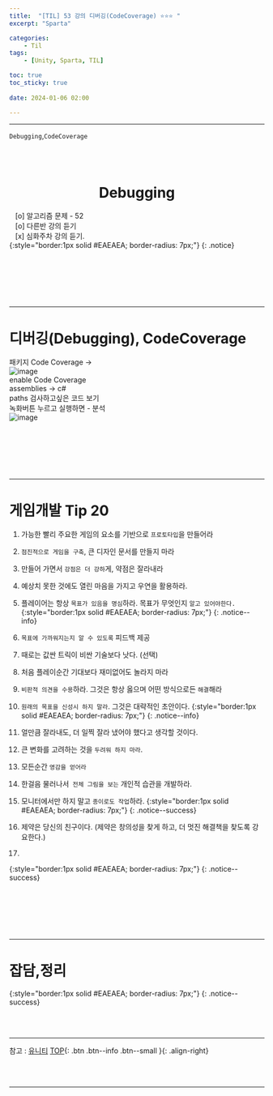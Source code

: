 ```yaml
---
title:  "[TIL] 53 강의 디버깅(CodeCoverage) ⭐⭐⭐ "
excerpt: "Sparta"

categories:
    - Til
tags:
    - [Unity, Sparta, TIL]

toc: true
toc_sticky: true
 
date: 2024-01-06 02:00

---
```

- - -


`Debugging`,`CodeCoverage`

<BR><BR>

<center><H1>  Debugging  </H1></center>

&nbsp;&nbsp; [o] 알고리즘 문제  - 52  
&nbsp;&nbsp; [o] 다른반 강의 듣기   
&nbsp;&nbsp; [x] 심화주차 강의 듣기.  
{:style="border:1px solid #EAEAEA; border-radius: 7px;"}
{: .notice}  

<br><br><br><br><br>
- - - 


# 디버깅(Debugging), CodeCoverage

패키지 Code Coverage ->  
![image](https://github.com/levell1/levell1.github.io/assets/96651722/379d05cf-673d-4aef-9475-5cba1b4e9bcf)  
enable Code Coverage  
assemblies -> c#  
paths 검사하고싶은 코드 보기  
녹화버튼 누르고 실행하면 - 분석  
![image](https://github.com/levell1/levell1.github.io/assets/96651722/6f89e6fd-1011-49f4-b1f4-2979758f1cb6)  

<br><br><br><br><br>
- - - 

# 게임개발 Tip 20

1. 가능한 빨리 주요한 게임의 요소를 기반으로 `프로토타입`을 만들어라
2. `점진적으로 게임을 구축`, 큰 디자인 문서를 만들지 마라
3. 만들어 가면서 `강점은 더 강하`게, 약점은 잘라내라
4. 예상치 못한 것에도 열린 마음을 가지고 우연을 활용하라.
5. 플레이어는 항상 `목표가 있음을 명심`하라. 목표가 무엇인지 `알고 있어야한다.`
{:style="border:1px solid #EAEAEA; border-radius: 7px;"}
{: .notice--info}  

6. `목표에 가까워지는지 알 수 있도록` 피드백 제공
7. 때로는 값싼 트릭이 비싼 기술보다 낫다. (선택)
8. 처음 플레이순간 기대보다 재미없어도 놀라지 마라
9. `비판적 의견을 수용`하라. 그것은 항상 옳으며 어떤 방식으로든 `해결`해라
10. `원래의 목표을 신성시 하지 말라`. 그것은 대략적인 초안이다.
{:style="border:1px solid #EAEAEA; border-radius: 7px;"}
{: .notice--info}  


11. 얼만큼 잘라내도, 더 일찍 잘라 냈어야 했다고 생각할 것이다.
12. 큰 변화를 고려하는 것을 `두려워 하지 마라`.
13. 모든순간 `영감을 얻어라`
14. 한걸음 물러나서` 전체 그림을 보는` 개인적 습관을 개발하라.
15. 모니터에서만 하지 말고 `종이로도 작업`하라.
{:style="border:1px solid #EAEAEA; border-radius: 7px;"}
{: .notice--success}  

16. 제약은 당신의 친구이다. (제약은 창의성을 찾게 하고, 더 멋진 해결책을 찾도록 강요한다.)
17. 
{:style="border:1px solid #EAEAEA; border-radius: 7px;"}
{: .notice--success}  


<br><br><br><br><br>
- - - 

# 잡담,정리

{:style="border:1px solid #EAEAEA; border-radius: 7px;"}
{: .notice--success}  

<br><br>
- - -

참고 : [유니티](https://docs.unity3d.com/kr/)
[TOP](#){: .btn .btn--info .btn--small }{: .align-right}


<br><br>
- - -
